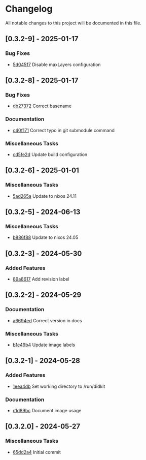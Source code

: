 # Changelog

All notable changes to this project will be documented in this file.

## [0.3.2-9] - 2025-01-17

### Bug Fixes

- [5d04517](https://github.com/identinet/docker-didkit/commit/5d04517b88916a8808ed18af675f22ff0f7fc3d5) Disable maxLayers configuration

## [0.3.2-8] - 2025-01-17

### Bug Fixes

- [db27372](https://github.com/identinet/docker-didkit/commit/db273722037686ee9ffe9bbc65c2df581ad029a7) Correct basename

### Documentation

- [c40f171](https://github.com/identinet/docker-didkit/commit/c40f171cdfac99e5522d7f10ab3de781e1e33241) Correct typo in git submodule command

### Miscellaneous Tasks

- [cd5fe2d](https://github.com/identinet/docker-didkit/commit/cd5fe2d4b7862479787a7750608b2da72cf73a48) Update build configuration

## [0.3.2-6] - 2025-01-01

### Miscellaneous Tasks

- [5ad265a](https://github.com/identinet/docker-didkit/commit/5ad265a081b3227dda7ce5fb5895d583a8d4d3ac) Update to nixos 24.11

## [0.3.2-5] - 2024-06-13

### Miscellaneous Tasks

- [b886f88](https://github.com/identinet/docker-didkit/commit/b886f88e33e5b9f45b1cdee907e74d2472ac655b) Update to nixos 24.05

## [0.3.2-3] - 2024-05-30

### Added Features

- [89a8617](https://github.com/identinet/docker-didkit/commit/89a86176c5e574598680d150d119a836bafeda35) Add revision label

## [0.3.2-2] - 2024-05-29

### Documentation

- [a6694ed](https://github.com/identinet/docker-didkit/commit/a6694edf86a12f7d3c81741b4d51e8cfcff56bca) Correct version in docs

### Miscellaneous Tasks

- [b1e49b4](https://github.com/identinet/docker-didkit/commit/b1e49b4fb4f046c7fc5145d3fda38dc677f374a8) Update image labels

## [0.3.2-1] - 2024-05-28

### Added Features

- [1eea4db](https://github.com/identinet/docker-didkit/commit/1eea4db9b82c16f9254329af1dc922873d7f5b77) Set working directory to /run/didkit

### Documentation

- [c1d89bc](https://github.com/identinet/docker-didkit/commit/c1d89bc1d10be26d2200889d84a6dc1a7211ab17) Document image usage

## [0.3.2.0] - 2024-05-27

### Miscellaneous Tasks

- [65dd2a4](https://github.com/identinet/docker-didkit/commit/65dd2a45eda75480999e6503e54af8c451e64235) Initial commit

<!-- generated by git-cliff -->
